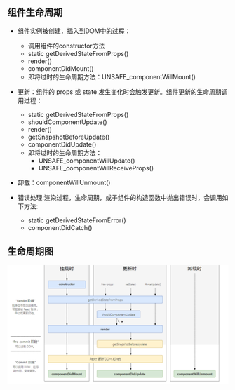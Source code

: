 
## 组件生命周期
* 组件实例被创建，插入到DOM中的过程：
    * 调用组件的constructor方法
    * static getDerivedStateFromProps()
    * render()
    * componentDidMount()
    * 即将过时的生命周期方法：UNSAFE_componentWillMount()

* 更新：组件的 props 或 state 发生变化时会触发更新。组件更新的生命周期调用过程：
    * static getDerivedStateFromProps()
    * shouldComponentUpdate()
    * render()
    * getSnapshotBeforeUpdate()
    * componentDidUpdate()
    * 即将过时的生命周期方法：
        * UNSAFE_componentWillUpdate()
        * UNSAFE_componentWillReceiveProps()


* 卸载：componentWillUnmount()


* 错误处理:渲染过程，生命周期，或子组件的构造函数中抛出错误时，会调用如下方法:
    * static getDerivedStateFromError()
    * componentDidCatch()

## 生命周期图
![生命周期图](生命周期图.png)
